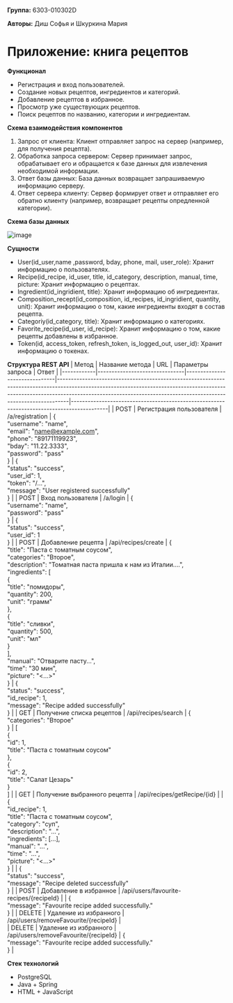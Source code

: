 **Группа:** 6303-010302D

**Авторы:** Диш Софья и Шкуркина Мария

# Приложение: книга рецептов

**Функционал**
- Регистрация и вход пользователей.
- Создание новых рецептов, ингредиентов и категорий.
- Добавление рецептов в избранное.
- Просмотр уже существующих рецептов.
- Поиск рецептов по названию, категории и ингредиентам.


**Схема взаимодействия компонентов**
1.	Запрос от клиента: Клиент отправляет запрос на сервер (например, для получения рецепта).
2.	Обработка запроса сервером: Сервер принимает запрос, обрабатывает его и обращается к базе данных для извлечения необходимой информации.
3.	Ответ базы данных: База данных возвращает запрашиваемую информацию серверу.
4.	Ответ сервера клиенту: Сервер формирует ответ и отправляет его обратно клиенту (например, возвращает рецепты опредленной категории).


**Схема базы данных**

![image](https://github.com/user-attachments/assets/8876b76d-b948-4262-bd8d-7ba31a3d8b71)


**Сущности**
- User(id_user,name ,password, bday, phone, mail, user_role): Хранит информацию о пользователях.
- Recipe(id_recipe, id_user, title, id_category, description, manual, time, picture: Хранит информацию о рецептах.
- Ingredient(id_ingridient, title): Хранит информацию об ингредиентах.
- Composition_recept(id_composition, id_recipes, id_ingridient, quantity, unit): Хранит информацию о том, какие ингредиенты входят в состав рецепта.
- Categoriy(id_category, title): Хранит информацию о категориях.
- Favorite_recipe(id_user, id_recipe): Хранит информацию о том, какие рецепты добавлены в избранное.
- Token(id, access_token, refresh_token, is_logged_out, user_id): Хранит информацию о токенах.


**Структура REST API**
| Метод      | Название метода               | URL                           | Параметры запроса                                                                                                                                                                                                                           | Ответ                                                                                     |
|------------|-------------------------------|-------------------------------|----------------------------------------------------------------------------------------------------------------------------------------------------------------------------------------------------------------------------------------------|-------------------------------------------------------------------------------------------|
| POST       | Регистрация пользователя      | /a/registration                        | {<br>  "username": "name",<br>  "email": "name@example.com",<br>  "phone": "89171119923",<br>  "bday": "11.22.3333",<br>  "password": "pass"<br>}                                                                                       | {<br>  "status": "success",<br>  "user_id": 1,<br>  "token": "/...",<br>  "message": "User registered successfully"<br>} |
| POST       | Вход пользователя             | /a/login                  | {<br>  "username": "name",<br>  "password": "pass"<br>}                                                                                                                                                                                  | {<br>  "status": "success",<br>  "user_id": 1<br>}                                     |
| POST       | Добавление рецепта           | /api/recipes/create                      | {<br>  "title": "Паста с томатным соусом",<br>  "categories": "Второе",<br>  "description": "Томатная паста пришла к нам из Италии….",<br>  "ingredients": [<br>    {<br>      "title": "помидоры",<br>      "quantity": 200,<br>      "unit": "грамм"<br>    },<br>    {<br>      "title": "сливки",<br>      "quantity": 500,<br>      "unit": "мл"<br>    }<br>  ],<br>  "manual": "Отварите пасту...",<br>  "time": "30 мин",<br>  "picture": "<...>"<br>} | {<br>  "status": "success",<br>  "id_recipe": 1,<br>  "message": "Recipe added successfully"<br>} |
| GET        | Получение списка рецептов    | /api/recipes/search                      | {<br>  "categories": "Второе"<br>}                                                                                                                                                                                                         | [<br>  {<br>    "id": 1,<br>    "title": "Паста с томатным соусом"<br>  },<br>  {<br>    "id": 2,<br>    "title": "Салат Цезарь"<br>  }<br>] |
| GET        | Получение выбранного рецепта      | /api/recipes/getRecipe/{id}         |                                                                                                                                                                                                                                              | {<br>  "id_recipe": 1,<br>  "title": "Паста с томатным соусом",<br>  "category": "суп",<br>  "description": "...",<br>  "ingredients": [...],<br>  "manual": "...",<br>  "time": "...",<br>  "picture": "<...>"<br>} |
                                                                                              | {<br>  "status": "success",<br>  "message": "Recipe deleted successfully"<br>}          |
| POST       | Добавление в избранное        | /api/users/favourite-recipes/{recipeId}    |                                                                                                                                                                                                                                              | {<br>  "message": "Favourite recipe added successfully."<br>}                           |
| DELETE     | Удаление из избранного        | /api/users/removeFavourite/{recipeId} |   
| DELETE     | Удаление из избранного        | /api/users/removeFavourite/{recipeId} | {<br>  "message": "Favourite recipe added successfully."<br>}                           |


**Стек технологий**

- PostgreSQL
- Java + Spring 
- HTML + JavaScript

